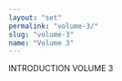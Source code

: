 ```yaml
---
layout: "set"
permalink: "volume-3/"
slug: "volume-3"
name: "Volume 3"
---
```

INTRODUCTION VOLUME 3

